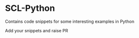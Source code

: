 # SCL-Python

Contains code snippets for some interesting examples in Python

Add your snippets and raise PR
